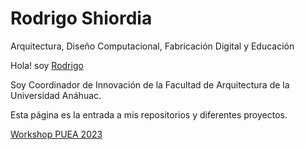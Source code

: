 # Rodrigo Shiordia

Arquitectura, Diseño Computacional, Fabricación Digital y Educación

Hola! soy [Rodrigo](https://instagram.com/rshiordia)

Soy Coordinador de Innovación de la Facultad de Arquitectura de la Universidad Anáhuac. 

Esta página es la entrada a mis repositorios y diferentes proyectos. 

[Workshop PUEA 2023](rshiordia.github.io/DisCompFabDig/index.html)
